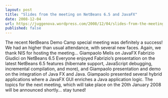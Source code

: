 ```yaml
---
layout: post
title: "Slides from the meeting on NetBeans 6.5 and JavaFX"
date: 2008-12-04
url: https://juggenova.wordpress.com/2008/12/04/slides-from-the-meeting-on-netbeans-65-and-javafx/
published: false 
---
```


The recent NetBeans Demo Camp special meeting was definitely a success! We had an higher than usual attendance, with several new faces. Again, we thank NIS for hosting the meeting… Giampaolo Melis on JavaFX Fabrizio Giudici on NetBeans 6.5 Everyone enjoyed Fabrizio’s presentation on the latest NetBeans 6.5 features (hibernate support, JavaScript debugging, incremental compilation, and more), and Giampaolo presentation and demo on the integration of Java FX and Java. Giampaolo presented several hybrid applications where a JavaFX GUI enriches a Java application logic. The topics for the next meeting, which will take place on the 20th January 2008 will be announced shortly… stay tuned! 
